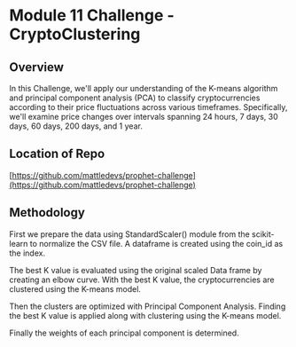# Module 11 Challenge - CryptoClustering


## Overview
In this Challenge, we'll apply our understanding of the K-means algorithm and principal component analysis (PCA) to classify cryptocurrencies according to their price fluctuations across various timeframes. Specifically, we'll examine price changes over intervals spanning 24 hours, 7 days, 30 days, 60 days, 200 days, and 1 year.


## Location of Repo
[https://github.com/mattledevs/prophet-challenge](https://github.com/mattledevs/prophet-challenge)


## Methodology
First we prepare the data using StandardScaler() module from the scikit-learn to normalize the CSV file. A dataframe is created using the coin_id as the index.


The best K value is evaluated using the original scaled Data frame by creating an elbow curve. With the best K value, the cryptocurrencies are clustered using the K-means model.


Then the clusters are optimized with Principal Component Analysis. Finding the best K value is applied along with clustering using the K-means model.


Finally the weights of each principal component is determined.

